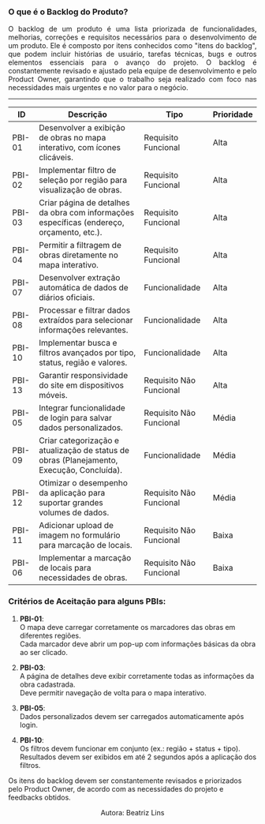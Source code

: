 ### **O que é o Backlog do Produto?**

<p align="justify">O backlog de um produto é uma lista priorizada de funcionalidades, melhorias, correções e requisitos necessários para o desenvolvimento de um produto. Ele é composto por itens conhecidos como "itens do backlog", que podem incluir histórias de usuário, tarefas técnicas, bugs e outros elementos essenciais para o avanço do projeto. O backlog é constantemente revisado e ajustado pela equipe de desenvolvimento e pelo Product Owner, garantindo que o trabalho seja realizado com foco nas necessidades mais urgentes e no valor para o negócio.</p>

---

| **ID**  | **Descrição**                                                                 | **Tipo**               | **Prioridade** |
|---------|-------------------------------------------------------------------------------|------------------------|----------------|
| PBI-01  | Desenvolver a exibição de obras no mapa interativo, com ícones clicáveis.    | Requisito Funcional    | Alta           |
| PBI-02  | Implementar filtro de seleção por região para visualização de obras.        | Requisito Funcional    | Alta           |
| PBI-03  | Criar página de detalhes da obra com informações específicas (endereço, orçamento, etc.). | Requisito Funcional | Alta           |
| PBI-04  | Permitir a filtragem de obras diretamente no mapa interativo.               | Requisito Funcional    | Alta           |
| PBI-07  | Desenvolver extração automática de dados de diários oficiais.               | Funcionalidade         | Alta           |
| PBI-08  | Processar e filtrar dados extraídos para selecionar informações relevantes.  | Funcionalidade         | Alta           |
| PBI-10  | Implementar busca e filtros avançados por tipo, status, região e valores.   | Funcionalidade         | Alta           |
| PBI-13  | Garantir responsividade do site em dispositivos móveis.                     | Requisito Não Funcional| Alta           |
| PBI-05  | Integrar funcionalidade de login para salvar dados personalizados.          | Requisito Não Funcional| Média          |
| PBI-09  | Criar categorização e atualização de status de obras (Planejamento, Execução, Concluída). | Funcionalidade | Média          |
| PBI-12  | Otimizar o desempenho da aplicação para suportar grandes volumes de dados.  | Requisito Não Funcional| Média          |
| PBI-11  | Adicionar upload de imagem no formulário para marcação de locais.           | Requisito Não Funcional| Baixa          |
| PBI-06  | Implementar a marcação de locais para necessidades de obras.                | Requisito Não Funcional| Baixa          |


### **Critérios de Aceitação para alguns PBIs**:
1. **PBI-01**:  
   O mapa deve carregar corretamente os marcadores das obras em diferentes regiões.  
   Cada marcador deve abrir um pop-up com informações básicas da obra ao ser clicado.  
   
2. **PBI-03**:  
   A página de detalhes deve exibir corretamente todas as informações da obra cadastrada.  
   Deve permitir navegação de volta para o mapa interativo.  

3. **PBI-05**:  
   Dados personalizados devem ser carregados automaticamente após login.  

4. **PBI-10**:  
   Os filtros devem funcionar em conjunto (ex.: região + status + tipo).  
   Resultados devem ser exibidos em até 2 segundos após a aplicação dos filtros.


Os itens do backlog devem ser constantemente revisados e priorizados pelo Product Owner, de acordo com as necessidades do projeto e feedbacks obtidos.

<center>Autora: Beatriz Lins </center>